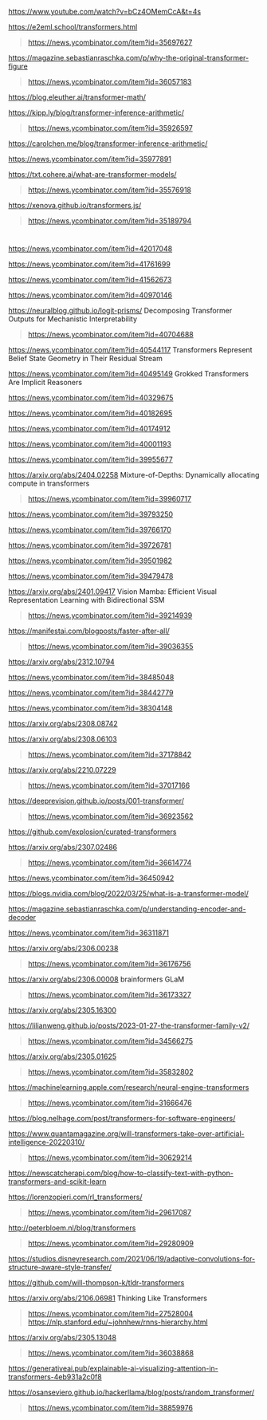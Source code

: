 https://www.youtube.com/watch?v=bCz4OMemCcA&t=4s

https://e2eml.school/transformers.html
> https://news.ycombinator.com/item?id=35697627

https://magazine.sebastianraschka.com/p/why-the-original-transformer-figure
> https://news.ycombinator.com/item?id=36057183

https://blog.eleuther.ai/transformer-math/

https://kipp.ly/blog/transformer-inference-arithmetic/
> https://news.ycombinator.com/item?id=35926597

https://carolchen.me/blog/transformer-inference-arithmetic/

https://news.ycombinator.com/item?id=35977891

https://txt.cohere.ai/what-are-transformer-models/
> https://news.ycombinator.com/item?id=35576918

https://xenova.github.io/transformers.js/
> https://news.ycombinator.com/item?id=35189794

#
https://news.ycombinator.com/item?id=42017048

https://news.ycombinator.com/item?id=41761699

https://news.ycombinator.com/item?id=41562673

https://news.ycombinator.com/item?id=40970146

https://neuralblog.github.io/logit-prisms/ Decomposing Transformer Outputs for Mechanistic Interpretability
> https://news.ycombinator.com/item?id=40704688

https://news.ycombinator.com/item?id=40544117 Transformers Represent Belief State Geometry in Their Residual Stream

https://news.ycombinator.com/item?id=40495149 Grokked Transformers Are Implicit Reasoners

https://news.ycombinator.com/item?id=40329675

https://news.ycombinator.com/item?id=40182695

https://news.ycombinator.com/item?id=40174912

https://news.ycombinator.com/item?id=40001193

https://news.ycombinator.com/item?id=39955677

https://arxiv.org/abs/2404.02258 Mixture-of-Depths: Dynamically allocating compute in transformers
> https://news.ycombinator.com/item?id=39960717

https://news.ycombinator.com/item?id=39793250

https://news.ycombinator.com/item?id=39766170

https://news.ycombinator.com/item?id=39726781

https://news.ycombinator.com/item?id=39501982

https://news.ycombinator.com/item?id=39479478

https://arxiv.org/abs/2401.09417 Vision Mamba: Efficient Visual Representation Learning with Bidirectional SSM
> https://news.ycombinator.com/item?id=39214939

https://manifestai.com/blogposts/faster-after-all/
> https://news.ycombinator.com/item?id=39036355

https://arxiv.org/abs/2312.10794

https://news.ycombinator.com/item?id=38485048

https://news.ycombinator.com/item?id=38442779

https://news.ycombinator.com/item?id=38304148

https://arxiv.org/abs/2308.08742

https://arxiv.org/abs/2308.06103
> https://news.ycombinator.com/item?id=37178842

https://arxiv.org/abs/2210.07229
> https://news.ycombinator.com/item?id=37017166

https://deeprevision.github.io/posts/001-transformer/
> https://news.ycombinator.com/item?id=36923562

https://github.com/explosion/curated-transformers

https://arxiv.org/abs/2307.02486
> https://news.ycombinator.com/item?id=36614774

https://news.ycombinator.com/item?id=36450942

https://blogs.nvidia.com/blog/2022/03/25/what-is-a-transformer-model/

https://magazine.sebastianraschka.com/p/understanding-encoder-and-decoder

https://news.ycombinator.com/item?id=36311871

https://arxiv.org/abs/2306.00238
> https://news.ycombinator.com/item?id=36176756

https://arxiv.org/abs/2306.00008 brainformers GLaM
> https://news.ycombinator.com/item?id=36173327

https://arxiv.org/abs/2305.16300

https://lilianweng.github.io/posts/2023-01-27-the-transformer-family-v2/
> https://news.ycombinator.com/item?id=34566275

https://arxiv.org/abs/2305.01625
> https://news.ycombinator.com/item?id=35832802

https://machinelearning.apple.com/research/neural-engine-transformers
> https://news.ycombinator.com/item?id=31666476

https://blog.nelhage.com/post/transformers-for-software-engineers/

https://www.quantamagazine.org/will-transformers-take-over-artificial-intelligence-20220310/
> https://news.ycombinator.com/item?id=30629214

https://newscatcherapi.com/blog/how-to-classify-text-with-python-transformers-and-scikit-learn

https://lorenzopieri.com/rl_transformers/
> https://news.ycombinator.com/item?id=29617087

http://peterbloem.nl/blog/transformers
> https://news.ycombinator.com/item?id=29280909

https://studios.disneyresearch.com/2021/06/19/adaptive-convolutions-for-structure-aware-style-transfer/

https://github.com/will-thompson-k/tldr-transformers

https://arxiv.org/abs/2106.06981 Thinking Like Transformers
> https://news.ycombinator.com/item?id=27528004
> https://nlp.stanford.edu/~johnhew/rnns-hierarchy.html

https://arxiv.org/abs/2305.13048
> https://news.ycombinator.com/item?id=36038868

https://generativeai.pub/explainable-ai-visualizing-attention-in-transformers-4eb931a2c0f8

https://osanseviero.github.io/hackerllama/blog/posts/random_transformer/
> https://news.ycombinator.com/item?id=38859976
